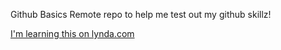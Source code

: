 Github Basics
Remote repo to help me test out my github skillz!

[I'm learning this on lynda.com](http://www.lynda.com)
